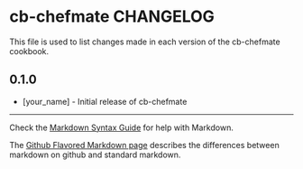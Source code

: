 cb-chefmate CHANGELOG
=====================

This file is used to list changes made in each version of the cb-chefmate cookbook.

0.1.0
-----
- [your_name] - Initial release of cb-chefmate

- - -
Check the [Markdown Syntax Guide](http://daringfireball.net/projects/markdown/syntax) for help with Markdown.

The [Github Flavored Markdown page](http://github.github.com/github-flavored-markdown/) describes the differences between markdown on github and standard markdown.
